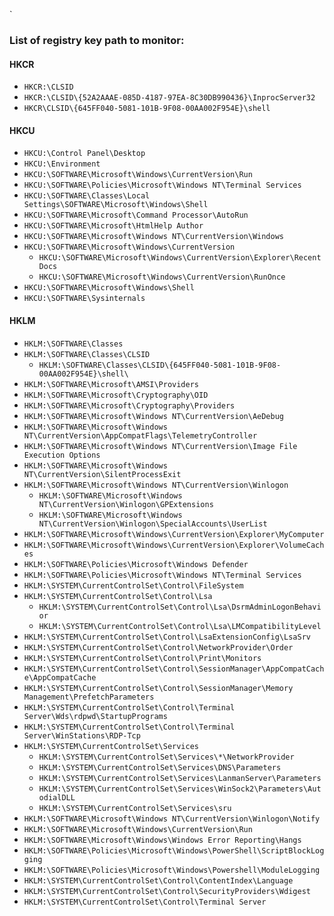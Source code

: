 `
### List of registry key path to monitor:
#### HKCR
- `HKCR:\CLSID`
- `HKCR:\CLSID\{52A2AAAE-085D-4187-97EA-8C30DB990436}\InprocServer32`
- `HKCR\CLSID\{645FF040-5081-101B-9F08-00AA002F954E}\shell`
#### HKCU
- `HKCU:\Control Panel\Desktop`
- `HKCU:\Environment`
- `HKCU:\SOFTWARE\Microsoft\Windows\CurrentVersion\Run`
- `HKCU:\SOFTWARE\Policies\Microsoft\Windows NT\Terminal Services`
- `HKCU:\SOFTWARE\Classes\Local Settings\SOFTWARE\Microsoft\Windows\Shell`
- `HKCU:\SOFTWARE\Microsoft\Command Processor\AutoRun`
- `HKCU:\SOFTWARE\Microsoft\HtmlHelp Author`
- `HKCU:\SOFTWARE\Microsoft\Windows NT\CurrentVersion\Windows`
- `HKCU:\SOFTWARE\Microsoft\Windows\CurrentVersion`
  - `HKCU:\SOFTWARE\Microsoft\Windows\CurrentVersion\Explorer\RecentDocs`
  - `HKCU:\SOFTWARE\Microsoft\Windows\CurrentVersion\RunOnce`
- `HKCU:\SOFTWARE\Microsoft\Windows\Shell`
- `HKCU:\SOFTWARE\Sysinternals`
#### HKLM
- `HKLM:\SOFTWARE\Classes`
- `HKLM:\SOFTWARE\Classes\CLSID`
  - `HKLM:\SOFTWARE\Classes\CLSID\{645FF040-5081-101B-9F08-00AA002F954E}\shell\`
- `HKLM:\SOFTWARE\Microsoft\AMSI\Providers`
- `HKLM:\SOFTWARE\Microsoft\Cryptography\OID`
- `HKLM:\SOFTWARE\Microsoft\Cryptography\Providers`
- `HKLM:\SOFTWARE\Microsoft\Windows NT\CurrentVersion\AeDebug`
- `HKLM:\SOFTWARE\Microsoft\Windows NT\CurrentVersion\AppCompatFlags\TelemetryController`
- `HKLM:\SOFTWARE\Microsoft\Windows NT\CurrentVersion\Image File Execution Options`
- `HKLM:\SOFTWARE\Microsoft\Windows NT\CurrentVersion\SilentProcessExit`
- `HKLM:\SOFTWARE\Microsoft\Windows NT\CurrentVersion\Winlogon`
  - `HKLM:\SOFTWARE\Microsoft\Windows NT\CurrentVersion\Winlogon\GPExtensions`
  - `HKLM:\SOFTWARE\Microsoft\Windows NT\CurrentVersion\Winlogon\SpecialAccounts\UserList`
- `HKLM:\SOFTWARE\Microsoft\Windows\CurrentVersion\Explorer\MyComputer`
- `HKLM:\SOFTWARE\Microsoft\Windows\CurrentVersion\Explorer\VolumeCaches`
- `HKLM:\SOFTWARE\Policies\Microsoft\Windows Defender`
- `HKLM:\SOFTWARE\Policies\Microsoft\Windows NT\Terminal Services`
- `HKLM:\SYSTEM\CurrentControlSet\Control\FileSystem`
- `HKLM:\SYSTEM\CurrentControlSet\Control\Lsa`
  - `HKLM:\SYSTEM\CurrentControlSet\Control\Lsa\DsrmAdminLogonBehavior`
  - `HKLM:\SYSTEM\CurrentControlSet\Control\Lsa\LMCompatibilityLevel`
- `HKLM:\SYSTEM\CurrentControlSet\Control\LsaExtensionConfig\LsaSrv`
- `HKLM:\SYSTEM\CurrentControlSet\Control\NetworkProvider\Order`
- `HKLM:\SYSTEM\CurrentControlSet\Control\Print\Monitors`
- `HKLM:\SYSTEM\CurrentControlSet\Control\SessionManager\AppCompatCache\AppCompatCache`
- `HKLM:\SYSTEM\CurrentControlSet\Control\SessionManager\Memory Management\PrefetchParameters`
- `HKLM:\SYSTEM\CurrentControlSet\Control\Terminal Server\Wds\rdpwd\StartupPrograms`
- `HKLM:\SYSTEM\CurrentControlSet\Control\Terminal Server\WinStations\RDP-Tcp`
- `HKLM:\SYSTEM\CurrentControlSet\Services`
  - `HKLM:\SYSTEM\CurrentControlSet\Services\*\NetworkProvider`
  - `HKLM:\SYSTEM\CurrentControlSet\Services\DNS\Parameters`
  - `HKLM:\SYSTEM\CurrentControlSet\Services\LanmanServer\Parameters`
  - `HKLM:\SYSTEM\CurrentControlSet\Services\WinSock2\Parameters\AutodialDLL`
  - `HKLM:\SYSTEM\CurrentControlSet\Services\sru`
- `HKLM:\SOFTWARE\Microsoft\Windows NT\CurrentVersion\Winlogon\Notify`
- `HKLM:\SOFTWARE\Microsoft\Windows\CurrentVersion\Run`
- `HKLM:\SOFTWARE\Microsoft\Windows\Windows Error Reporting\Hangs`
- `HKLM:\SOFTWARE\Policies\Microsoft\Windows\PowerShell\ScriptBlockLogging`
- `HKLM:\SOFTWARE\Policies\Microsoft\Windows\Powershell\ModuleLogging`
- `HKLM:\SYSTEM\CurrentControlSet\Control\ContentIndex\Language`
- `HKLM:\SYSTEM\CurrentControlSet\Control\SecurityProviders\Wdigest`
- `HKLM:\SYSTEM\CurrentControlSet\Control\Terminal Server`
